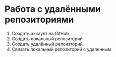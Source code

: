 # **Работа с удалёнными репозиториями**

1. Создать аккаунт на GitHub
2. Создать локальный репозиторий
3. Создать удалённый репоизторий 
4. Связать локальный репозиторий с удаленным